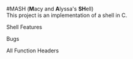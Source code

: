 #MASH
(**M**acy and **A**lyssa's **SH**ell) <br>
This project is an implementation of a shell in C.

Shell Features

Bugs

All Function Headers
